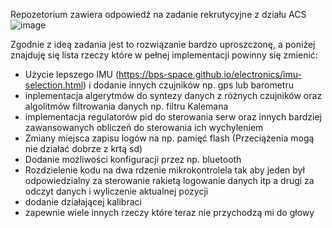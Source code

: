 Repozetorium zawiera odpowiedź na zadanie rekrutycyjne z działu ACS
![image](https://github.com/user-attachments/assets/7df72401-673d-477a-aeac-386d5f6a7523)

Zgodnie z ideą zadania jest to rozwiązanie bardzo uproszczonę, a poniżej znajduję się lista rzeczy które w pełnej implementacji powinny się zmienić:
- Użycie lepszego IMU (https://bps-space.github.io/electronics/imu-selection.html) i dodanie innych czujników np. gps lub barometru
- inplementacja algerytmów do syntezy danych z różnych czujników oraz algolitmów filtrowania danych np. filtru Kalemana
- implementacja regulatorów pid do sterowania serw oraz innych bardziej zawansowanych obliczeń do sterowania ich wychyleniem
- Zmiany miejsca zapisu logów na np. pamięć flash (Przeciążenia mogą nie działać dobrze z krtą sd)
- Dodanie możliwości konfiguracji przez np. bluetooth
- Rozdzielenie kodu na dwa rdzenie mikrokontrolela tak aby jeden był odpowiedzialny za sterowanie rakietą logowanie danych itp a drugi za odczyt danych i wyliczenie aktualnej pozycji
- dodanie działającej kalibraci 
- zapewnie wiele innych rzeczy które teraz nie przychodzą mi do głowy
